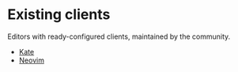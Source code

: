# Existing clients

Editors with ready-configured clients, maintained by the community.

- [Kate](./kate.md)
- [Neovim](./neovim.md)

<!-- Sort alphabetically. Add new pages to SUMMARY.md as well. -->
